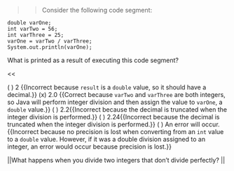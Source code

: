 >>Consider the following code segment:
<pre><code class="java language-java">double varOne; 
int varTwo = 56; 
int varThree = 25; 
varOne = varTwo / varThree; 
System.out.println(varOne);
</code></pre>
<p>What is printed as a result of executing this code segment?</p><<

( ) 2 {{Incorrect because <code>result</code> is a <code>double</code> value, so it should have a decimal.}}
(x) 2.0 {{Correct because <code>varTwo</code> and <code>varThree</code> are both integers, so Java will perform integer division and then assign the value to <code>varOne</code>, a <code>double</code> value.}}
( ) 2.2{{Incorrect because the decimal is truncated when the integer division is performed.}}
( ) 2.24{{Incorrect because the decimal is truncated when the integer division is performed.}}
( ) An error will occur.{{Incorrect because no precision is lost when converting from an <code>int</code> value to a <code>double</code> value. However, if it was a double division assigned to an integer, an error would occur because precision is lost.}}

||What happens when you divide two integers that don’t divide perfectly? ||
